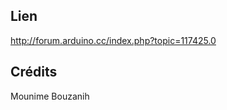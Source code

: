Lien 
-------------------------------------------------------------

http://forum.arduino.cc/index.php?topic=117425.0

Crédits
-------

Mounime Bouzanih
